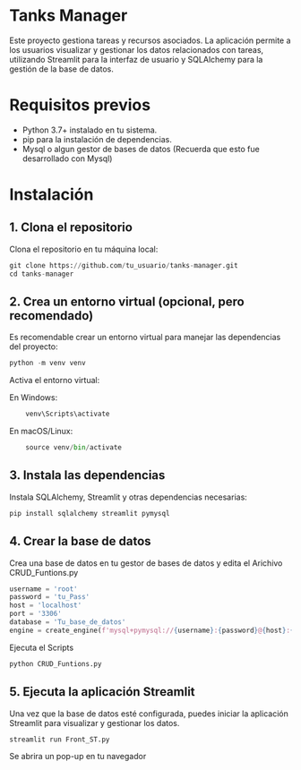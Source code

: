 # Tanks Manager
Este proyecto gestiona tareas y recursos asociados. La aplicación permite a los usuarios visualizar y gestionar los datos relacionados con tareas, utilizando Streamlit para la interfaz de usuario y SQLAlchemy para la gestión de la base de datos.

# Requisitos previos
- Python 3.7+ instalado en tu sistema.
- pip para la instalación de dependencias.
- Mysql o algun gestor de bases de datos
(Recuerda que esto fue desarrollado con Mysql)

# Instalación

## 1. Clona el repositorio
Clona el repositorio en tu máquina local:

```python
git clone https://github.com/tu_usuario/tanks-manager.git
cd tanks-manager
```

## 2. Crea un entorno virtual (opcional, pero recomendado)

Es recomendable crear un entorno virtual para manejar las dependencias del proyecto:
```python
python -m venv venv
```
Activa el entorno virtual:

En Windows:
```python
    venv\Scripts\activate
```
En macOS/Linux:

```python
    source venv/bin/activate
```
## 3. Instala las dependencias
Instala SQLAlchemy, Streamlit y otras dependencias necesarias:
```python
pip install sqlalchemy streamlit pymysql 
```
## 4. Crear la base de datos

Crea una base de datos en tu gestor de bases de datos y edita el Arichivo CRUD_Funtions.py
```python
username = 'root' 
password = 'tu_Pass' 
host = 'localhost' 
port = '3306' 
database = 'Tu_base_de_datos'
engine = create_engine(f'mysql+pymysql://{username}:{password}@{host}:{port}/{database}')
```

Ejecuta el Scripts
```python
python CRUD_Funtions.py
```
## 5. Ejecuta la aplicación Streamlit
Una vez que la base de datos esté configurada, puedes iniciar la aplicación Streamlit para visualizar y gestionar los datos.
```python
streamlit run Front_ST.py
```
Se abrira un pop-up en tu navegador
